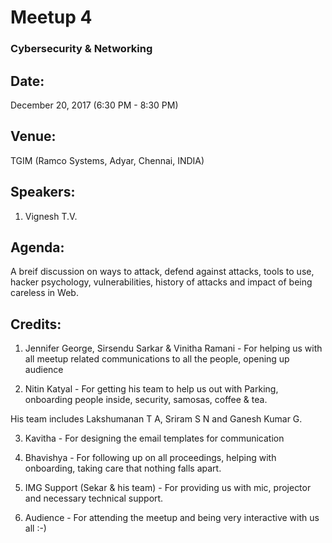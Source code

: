 # Meetup 4

### Cybersecurity & Networking

## Date:
December 20, 2017 (6:30 PM - 8:30 PM)

## Venue:
TGIM (Ramco Systems, Adyar, Chennai, INDIA)

## Speakers:

1. Vignesh T.V.

## Agenda:

A breif discussion on ways to attack, defend against attacks, tools to use, hacker psychology, vulnerabilities, history of attacks and impact of being careless in Web.

## Credits:

1. Jennifer George, Sirsendu Sarkar & Vinitha Ramani - For helping us with all meetup related communications to all the people, opening up audience

2. Nitin Katyal - For getting his team to help us out with Parking, onboarding people inside, security, samosas, coffee & tea.

  His team includes Lakshumanan T A, Sriram S N and Ganesh Kumar G.

3. Kavitha - For designing the email templates for communication

2. Bhavishya - For following up on all proceedings, helping with onboarding, taking care that nothing falls apart.

3. IMG Support (Sekar & his team) - For providing us with mic, projector and necessary technical support.

4. Audience - For attending the meetup and being very interactive with us all :-)
